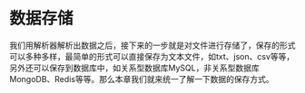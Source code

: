# 数据存储

我们用解析器解析出数据之后，接下来的一步就是对文件进行存储了，保存的形式可以多种多样，最简单的形式可以直接保存为文本文件，如txt、json、csv等等，另外还可以保存到数据库中，如关系型数据库MySQL，非关系型数据库MongoDB、Redis等等。那么本章我们就来统一了解一下数据的保存方式。

